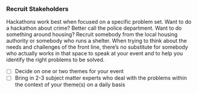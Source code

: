 ### Recruit Stakeholders

Hackathons work best when focused on a specific problem set. Want to do a hackathon about crime? Better call the police department. Want to do something around housing? Recruit somebody from the local housing authority or somebody who runs a shelter. When trying to think about the needs and challenges of the front line, there’s no substitute for somebody who actually works in that space to speak at your event and to help you identify the right problems to be solved. 

- [ ] Decide on one or two themes for your event
- [ ] Bring in 2-3 subject matter experts who deal with the problems within the context of your theme(s) on a daily basis
